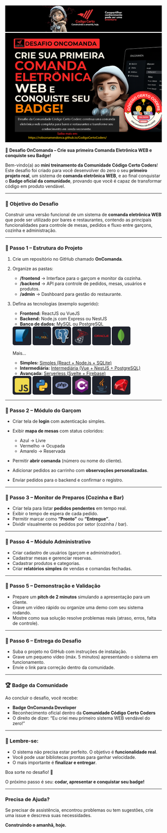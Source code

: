 ![Códgio Certo Coders](../../docs/head_codigocertocoders.jpg)
![OnComanda](../../docs/desafio_oncomanda_ccc.png)


🚀 **Desafio OnComanda – Crie sua primeira Comanda Eletrônica WEB e conquiste seu Badge!**

Bem-vindo(a) ao **mini treinamento da Comunidade Código Certo Coders**!
Este desafio foi criado para você desenvolver do zero o seu **primeiro projeto real**, um sistema de **comanda eletrônica WEB**, e ao final conquistar o **Badge oficial da comunidade**, provando que você é capaz de transformar código em produto vendável.

---

### 🎯 Objetivo do Desafio

Construir uma versão funcional de um sistema de **comanda eletrônica WEB** que pode ser utilizado por bares e restaurantes, contendo as principais funcionalidades para controle de mesas, pedidos e fluxo entre garçons, cozinha e administração.

---

### 🔹 Passo 1 – Estrutura do Projeto

1. Crie um repositório no GitHub chamado **OnComanda**.
2. Organize as pastas:

   * **/frontend** → Interface para o garçom e monitor da cozinha.
   * **/backend** → API para controle de pedidos, mesas, usuários e produtos.
   * **/admin** → Dashboard para gestão do restaurante.
3. Defina as tecnologias (exemplo sugerido):

   * **Frontend:** ReactJS ou VueJS
   * **Backend:** Node.js com Express ou NestJS
   * **Banco de dados:** MySQL ou PostgreSQL
   
   <div align="left">
   <img alt="SQLite" height="60" width="60" src="assets/SQLite.svg">   
   <img alt="MySQL" height="60" width="60" src="assets/MySQL.svg">
   <img alt="Postgresql" height="60" width="60" src="assets/Postgresql.svg">
   <img alt="SQL Server" height="60" width="60" src="assets/SQL Server.svg">   
   <img alt="Oracle" height="60" width="60" src="assets/Oracle.svg">
   <img alt="MongoDB" height="60" width="60" src="assets/MongoDB.svg">
   </div>

   Mais... 
   * **Simples:** [Simples (React + Node.js + SQLite)](./Stack_1-Simples_React_Node.js_SQLite.md)
   * **Intermediária:** [Intermediária (Vue + NestJS + PostgreSQL)](./Stack_2_Intermediaria_Vue_NestJS_PostgreSQL.md)
   * **Avançada:** [Serverless (Svelte + Firebase)](./Stack_3%20–%20Serverless_Svelte_Firebase.md)

   <div align="left">
   <img alt="VanillaJS" height="60" width="60" src="assets/Javascript.svg">
   <img alt="Python" height="60" width="60" src="assets/Python.svg">
   <img alt="PHP" height="60" width="60" src="assets/PHP.svg">
   <img alt="C#" height="60" width="60" src="assets/CSharp.svg">
   <img alt="Java" height="60" width="60" src="assets/Java.svg">
   <img alt="Ruby" height="60" width="60" src="assets/Ruby.svg">
   </div>

---

### 🔹 Passo 2 – Módulo do Garçom

* Criar tela de **login** com autenticação simples.
* Exibir **mapa de mesas** com status coloridos:

  * Azul → Livre
  * Vermelho → Ocupada
  * Amarelo → Reservada
* Permitir **abrir comanda** (número ou nome do cliente).
* Adicionar pedidos ao carrinho com **observações personalizadas**.
* Enviar pedidos para o backend e confirmar o registro.

---

### 🔹 Passo 3 – Monitor de Preparos (Cozinha e Bar)

* Criar tela para listar **pedidos pendentes** em tempo real.
* Exibir o tempo de espera de cada pedido.
* Permitir marcar como **“Pronto”** ou **“Entregue”**.
* Dividir visualmente os pedidos por setor (cozinha / bar).

---

### 🔹 Passo 4 – Módulo Administrativo

* Criar cadastro de usuários (garçom e administrador).
* Cadastrar mesas e gerenciar reservas.
* Cadastrar produtos e categorias.
* Criar **relatórios simples** de vendas e comandas fechadas.

---

### 🔹 Passo 5 – Demonstração e Validação

* Prepare um **pitch de 2 minutos** simulando a apresentação para um cliente.
* Grave um vídeo rápido ou organize uma demo com seu sistema rodando.
* Mostre como sua solução resolve problemas reais (atraso, erros, falta de controle).

---

### 🔹 Passo 6 – Entrega do Desafio

* Suba o projeto no GitHub com instruções de instalação.
* Grave um pequeno vídeo (máx. 5 minutos) apresentando o sistema em funcionamento.
* Envie o link para correção dentro da comunidade.

---

### 🏆 Badge da Comunidade

Ao concluir o desafio, você recebe:

* **Badge OnComanda Developer**
* Reconhecimento oficial dentro da **Comunidade Código Certo Coders**
* O direito de dizer: “Eu criei meu primeiro sistema WEB vendável do zero!”

---

### 📌 Lembre-se:

* O sistema não precisa estar perfeito. O objetivo é **funcionalidade real**.
* Você pode usar bibliotecas prontas para ganhar velocidade.
* O mais importante é **finalizar e entregar**.

Boa sorte no desafio! 🚀

O próximo passo é seu: **codar, apresentar e conquistar seu badge!**

---

### Precisa de Ajuda?

Se precisar de assistência, encontrou problemas ou tem sugestões, crie uma issue e descreva suas necessidades.

**Construindo o amanhã, hoje.**